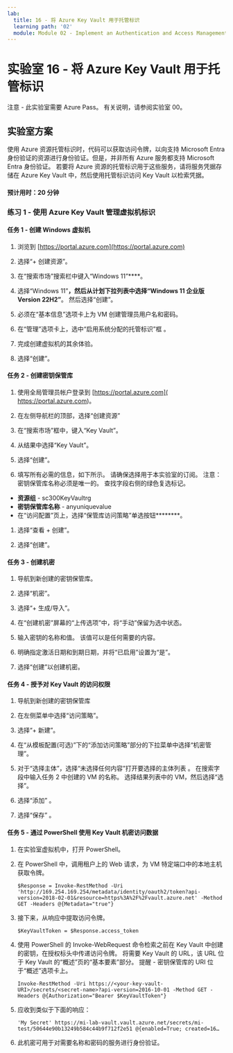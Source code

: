 ```yaml
---
lab:
  title: 16 - 将 Azure Key Vault 用于托管标识
  learning path: '02'
  module: Module 02 - Implement an Authentication and Access Management Solution
---
```


# 实验室 16 - 将 Azure Key Vault 用于托管标识

注意 - 此实验室需要 Azure Pass。 有关说明，请参阅实验室 00。

## 实验室方案

使用 Azure 资源托管标识时，代码可以获取访问令牌，以向支持 Microsoft Entra 身份验证的资源进行身份验证。但是，并非所有 Azure 服务都支持 Microsoft Entra 身份验证。 若要将 Azure 资源的托管标识用于这些服务，请将服务凭据存储在 Azure Key Vault 中，然后使用托管标识访问 Key Vault 以检索凭据。

#### 预计用时：20 分钟

### 练习 1 - 使用 Azure Key Vault 管理虚拟机标识

#### 任务 1 - 创建 Windows 虚拟机

1. 浏览到 [https://portal.azure.com](https://portal.azure.com)

1. 选择“+ 创建资源”。

1. 在“搜索市场”搜索栏中键入“Windows 11”****。

1. 选择“Windows 11”****，然后从计划下拉列表中选择“Windows 11 企业版 Version 22H2”****。 然后选择“创建”。

1. 必须在“基本信息”选项卡上为 VM 创建管理员用户名和密码。

1. 在“管理”选项卡上，选中“启用系统分配的托管标识”框 。

1. 完成创建虚拟机的其余体验。 

1. 选择“创建”。

#### 任务 2 - 创建密钥保管库

1. 使用全局管理员帐户登录到 [https://portal.azure.com]( https://portal.azure.com)。

1. 在左侧导航栏的顶部，选择“创建资源”

1. 在“搜索市场”框中，键入“Key Vault”。  

1. 从结果中选择“Key Vault”。

1. 选择“创建”。

1. 填写所有必需的信息，如下所示。 请确保选择用于本实验室的订阅。
    注意：密钥保管库名称必须是唯一的。 查找字段右侧的绿色复选标记。

 - **资源组** - sc300KeyVaultrg
 - **密钥保管库名称** - anyuniquevalue
 - 在“访问配置”页上，选择“保管库访问策略”单选按钮********。
1. 选择“查看 + 创建”。

1. 选择“创建”。


#### 任务 3 - 创建机密

1. 导航到新创建的密钥保管库。

1. 选择“机密”。

1. 选择“+ 生成/导入”。

1. 在“创建机密”屏幕的“上传选项”中，将“手动”保留为选中状态。

1. 输入密钥的名称和值。  该值可以是任何需要的内容。 

1. 明确指定激活日期和到期日期，并将“已启用”设置为“是”。 

1. 选择“创建”以创建机密。

#### 任务 4 - 授予对 Key Vault 的访问权限

1. 导航到新创建的密钥保管库

1. 在左侧菜单中选择“访问策略”。

1. 选择“+ 新建”。

1. 在“从模板配置(可选)”下的“添加访问策略”部分的下拉菜单中选择“机密管理”。

1. 对于“选择主体”，选择“未选择任何内容”打开要选择的主体列表 。 在搜索字段中输入任务 2 中创建的 VM 的名称。  选择结果列表中的 VM，然后选择“选择”。

1. 选择“添加”  。

1. 选择“保存” 。

#### 任务 5 - 通过 PowerShell 使用 Key Vault 机密访问数据

1. 在实验室虚拟机中，打开 PowerShell。  

1. 在 PowerShell 中，调用租户上的 Web 请求，为 VM 特定端口中的本地主机获取令牌。  

    ```
    $Response = Invoke-RestMethod -Uri 'http://169.254.169.254/metadata/identity/oauth2/token?api-version=2018-02-01&resource=https%3A%2F%2Fvault.azure.net' -Method GET -Headers @{Metadata="true"}
    ```

1. 接下来，从响应中提取访问令牌。  

    ```
    $KeyVaultToken = $Response.access_token
    ```

1. 使用 PowerShell 的 Invoke-WebRequest 命令检索之前在 Key Vault 中创建的密钥，在授权标头中传递访问令牌。  将需要 Key Vault 的 URL，该 URL 位于 Key Vault 的“概述”页的“基本要素”部分。  提醒 - 密钥保管库的 URI 位于“概述”选项卡上。

    ```
    Invoke-RestMethod -Uri https://<your-key-vault-URI>/secrets/<secret-name>?api-version=2016-10-01 -Method GET -Headers @{Authorization="Bearer $KeyVaultToken"}
    ```
1. 应收到类似于下面的响应： 
    ```
    'My Secret' https://mi-lab-vault.vault.azure.net/secrets/mi-test/50644e90b13249b584c44b9f712f2e51 @{enabled=True; created=16…
    ```
1. 此机密可用于对需要名称和密码的服务进行身份验证。
